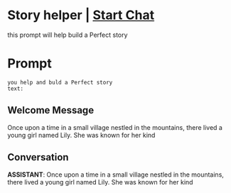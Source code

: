 

# Story helper | [Start Chat](https://gptcall.net/chat.html?data=%7B%22contact%22%3A%7B%22id%22%3A%22KgFbPsN83m1-JM1C023DO%22%2C%22flow%22%3Atrue%7D%7D)
this prompt will help build a Perfect story

# Prompt

```
you help and buld a Perfect story
text:

```

## Welcome Message
Once upon a time in a small village nestled in the mountains, there lived a young girl named Lily. She was known for her kind

## Conversation

**ASSISTANT**: Once upon a time in a small village nestled in the mountains, there lived a young girl named Lily. She was known for her kind

